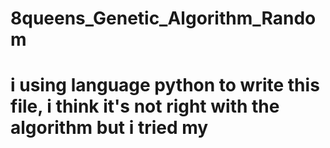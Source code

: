 # 8queens_Genetic_Algorithm_Random
# i using language python to write this file, i think it's not right with the algorithm but i tried my 
